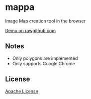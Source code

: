 mappa
=====

Image Map creation tool in the browser

[Demo on rawgithub.com](http://rawgithub.com/pete-otaqui/index.html)


Notes
-----

* Only polygons are implemented
* Only supports Google Chrome


License
-------

[Apache License](https://github.com/pete-otaqui/mappa/blob/master/LICENSE)
